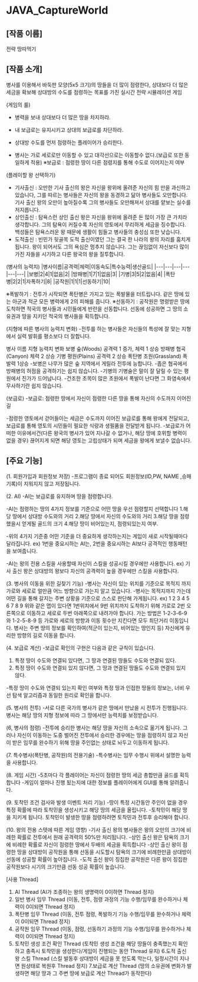 # JAVA_CaptureWorld

## [작품 이름]

전략 땅따먹기

## [작품 소개]

병사를 이용해서 바둑판 모양(5x5 크기)의 땅들을 더 많이 점령한다, 상대보다 더 많은 세금을 확보해 상대방의 수도를 점령하는 목표를 가진 실시간 전략 시뮬레이션 게임

 

(게임의 룰)

* 병력을 보내 상대보다 더 많은 땅을 차지하라.

* 내 보급로는 유지시키고 상대의 보급로를 차단하라.

* 상대방 수도를 먼저 점령하는 플레이어가 승리한다.

* 병사는 가로 세로로만 이동할 수 있고 대각선으로는 이동할수 없다.(보급로 또한 동일하게 적용)
※보급로 : 점령한 땅이 다른 점령지를 통해 수도로 이어지는지 여부

 

(플레이할 왕 선택하기)
* 기사출신 : 오만한 기사 출신의 왕은 자신을 왕위에 올려준 자신의 힘 만을 과신하고 있습니다, 그를 따르는 병사들은 자신의 왕을 동경하고 닮아 병사들도 오만합니다. 기사 출신 왕의 오만이 높아질수록 그의 병사들도 오만해져서 상대를 얕보는 실수를 저지릅니다. 
* 상인출신 : 탐욕스런 상인 출신 왕은 자신을 왕위에 올려준 돈 많이 가장 큰 가치라 생각합니다. 그의 탐욕이 커질수록 자신의 영토에서 무리하게 세금을 징수합니다. 백성들은 탐욕스러운 왕 때문에 생활이 힘들고 병사들의 충성심 또한 낮습니다.
* 도적출신 : 빈민가 뒷골목 도적 출신이였던 그는 결국 한 나라의 왕의 자리를 훔치게 됩니다. 왕이 되어서도 그의 욕심은 멈추지 않습니다. 그는 끊임없이 자신보다 많이 가진 자들을 시기하고 다른 왕국의 왕을 질투합니다.

(병사의 능력치) 
|병사이름|공격력|체력|이동속도|특수능력|생산골드|
|---|---|---|---|---|---|
|보병|2|4|1|없음|2|
|방패병|1|7|1|없음|3|
|기병|3|5|2|없음|4|
|폭탄병|2|2|1|자폭하기|8|
|공작원|1|1|1|선동하기|10|

※폭발하기 : 전투가 시작되면 폭탄병은 가지고 있는 폭발물을 터트립니다. 같은 땅에 있는 아군과 적군 모든 병력에게 2의 피해를 줍니다. 
※선동하기 : 공작원은 명령받은 땅에 도착하면 적국의 병사들과 시민들에게 반란을 선동합니다. 선동에 성공하면 그 땅의 소유권과 땅을 지키던 적국의 병사들을 획득합니다.

(지형에 따른 병사의 능력치 변화) 
-전투를 하는 병사들은 자신들의 특성에 잘 맞는 지형에서 실력 발휘를 평소보다 더 잘합니다.

 병사 이름	지형 	능력치 변화
 보병	 숲(Woods)	 공격력 1 증가, 체력 1 상승
 방패병	 협곡(Canyon)	 체력 2 상승
 기병	 평원(Plains)	 공격력 2 상승
 폭탄병	 초원(Grassland)	 폭발력 1상승
-보병은 나무가 많은 숲 지역에서 게릴라 전투에 능합니다.
-좁은 협곡에서 방패병의 허점을 공격하기는 쉽지 않습니다.
-기병의 기병술은 말이 잘 달릴 수 있는 평원에서 진가가 드어납니다.
-건조한 초목이 많은 초원에서 폭발이 난다면 그 화염속에서 무사하기란 쉽지 않습니다.

(보급로)
-보급로: 점령한 땅에서 자신이 점령한 다른 땅을 통해 자신의 수도까지 이어진 길

-점령한 영토에서 걷어들이는 세금은 수도까지 이어진 보급로를 통해 왕에게 전달되고, 보급로를 통해 영토의 시민들이 필요한 식량과 생필품을 전달받게 됩니다.
-보급로가 어떠한 이유에서건(다른 왕국의 병사가 있어 지나갈 수 없거나, 해당 땅에 호위할 병력이 없을 경우) 끊어지게 되면 해당 영토는 고립상태가 되며 세금을 왕에게 보낼수 없습니다. 

## [주요 기능]

(1. 회원가입과 회원정보 저장)
-프로그램이 종료 되어도 회원정보(ID,PW, NAME ,승패 기록)이 지워지지 않고 저장됩니다. 

(2. AI)
-AI는 보급로를 유지하며 땅을 점령합니다.

-AI는 점령하는 땅의 4가지 정보를 기준으로 어떤 땅을 우선 점령할지 선택합니다
  1.해당 땅에서 상대방 수도와의 거리
  2.해당 땅에서 자신의 수도와의 거리
  3.해당 땅을 점령했을시 얻게될 골드의 크기
  4.해당 땅이 비어있는지, 점령되있는지 여부. 

-위의 4가지 기준중 어떤 기준을 더 중요하게 생각하는지는 게임이 새로 시작될때마다 달라집니다.
 ex) 1번을 중요시하는 AI는, 2번을 중요시하는 AI보다 공격적인 행동패턴을 보여줍니다.

-AI는 왕의 전용 스킬을 사용할때 자신이 스킬을 성공시킬 경우에만 사용합니다. 
 ex) 기사 출신 왕은 상대방의 왕보다 자신의 공격력이 높을 경우에만 스킬을 사용합니다.

(3. 병사의 이동을 위한 길찾기 기능)
-병사는 자신이 있는 위치를 기준으로 목적지 까지 가로와 세로로 얼만큼 어느 방향으로 가는지 알고 있습니다.
-병사는 목적지까지 가는데 어떤 길을 통해 갈지는 주변 상황을 기준으로 스스로 판단해 가게됩니다.
  ex) 
 1	 2	 3
 4	 5	 6
 7	 8	 9
위와 같은 맵이 있다면 1번위치에서 9번 위치까지 도착하기 위해 가로로 2번 오른쪽으로 이동하고 세로로 두번 아래쪽으로 내려가야 합니다. 가는 방법은 1-2-3-6-9와 1-2-5-8-9 등 가로와 세로의 방향과 이동 횟수만 지킨다면 모두 최단거리 이동입니다. 병사는 주변 땅의 정보를 확인하여(적군이 있는지, 비어있는 땅인지 등) 자신에게 유리한 방향의 길로 이동을 합니다. 

(4. 보급로 계산)
-보급로 확인의 구현은 다음과 같은 규칙이 있습니다.
  1. 특정 땅이 수도와 연결되 있다면, 그 땅과 연결된 땅들도 수도와 연결되 있다.
  2. 특정 땅이 수도와 연결되 있지 않다면, 그 땅과 연결된 땅들도 수도와 연결되 있지 않다.

-특정 땅이 수도와 연결되 있는지 확인 여부와 특정 땅과 인접한 땅들의 정보는, 너비 우선 탐색 알고리즘과 동일한 원리로 확인을 합니다.

(5. 병사의 전투)
-서로 다른 국가의 병사가 같은 땅에서 만났을 시 전투가 진행됩니다. 병사는 해당 땅의 지형 정보에 따라 그 땅에서만 능력치를 보정받습니다.  

(6, 병사의 점령)
-전투에 승리한 병사는 해당 땅을 자신의 소속으로 옮기게 됩니다. 그러나 자신이 이동하는 도중 벌어진 전투에서 승리한 경우에는 땅을 점령하지 않고 자신이 받은 임무를 완수하기 위해 땅을 주인없는 상태로 놔두고 이동하게 됩니다.

(7. 특수병사(폭탄병, 공작원)의 전용기술)
-특수병사는 임무 수행시 위에서 설명한 능력을 사용합니다. 

(8. 게임 시간)
-5초마다 각 플레이어는 자신이 점령한 땅의 세금 총합만큼 골드를 획득합니다
-게임이 얼마나 진행 됬는지에 대한 정보를 플레이어에게 GUI를 통해 알려줍니다. 

(9. 토착민 조건 검사와 발생 이벤트 처리 기능)
-땅이 특정 시간동안 주인이 없을 경우 특정 확률에 따라 토착민을 생성시키고 해당 땅의 세금을 올립니다. 
-토착민이 해당 땅을 지키게 됩니다. 토착민이 발생한 땅을 점령하려면 토착민과 전투후 승리해야 합니다.

(10. 왕의 전용 스텟에 따른 게임 영향)
-기사 출신 왕의 병사들은 왕의 오만의 크기에 비례한 확률로 전투에서 원래 공격력의 50%만 처리됩니다.
-상인 출신 왕은 탐욕의 크기에 비례한 확률로 자신이 점령한 땅에서 두배의 세금을 획득합니다
-상인 출신 왕이 점령한 땅을 상대방이 공작원을 통해 선동을 시도할시 탐욕의 크기에 비례한만큼 상대방이 선동에 성공할 확률이 높아집니다.
-도적 출신 왕이 징집한 공작원은 다른 왕이 징집한 공작원보다 시기의 크기만큼 선동 성공 확률이 높습니다.

[사용 Thread]
1. AI Thread (AI가 조종하는 왕의 생명력이 0이하면 Thread 정지)
2. 일반 병사 임무 Thread (이동, 전투, 점령 과정의 기능 수행/임무를 완수하거나 체력이 0이되면 Thread 정지)
3. 폭탄병 임무 Thread (이동, 전투 점령, 폭발하기 기능 수행/임무를 완수하거나 체력이 0이되면 Thread 정지)
4. 공작원 임무 Thread (이동, 점령, 선동하기 과정의 기능 수행/임무를 완수하거나 체력이 0이되면 Thread 정지)
5. 토착민 생성 조건 확인 Thread (토착민 생성 조건을 해당 땅들이 충족했는지 확인하고 충족시 토착민을 생성한다/게임이 진행되는 동안 Thread 유지)
6.도적 출신 왕 스킬 Thread (스킬 발동후 상대방이 세금을 못 얻도록 막는다, 일정시간이 지나면 원상태로 복원후 Thread 정지)
7.보급로 계산 Thread (땅의 소유권에 변화가 발생하면 해당 땅과 그 주변 땅에 보급로 계산 Thread가 동작한다)

